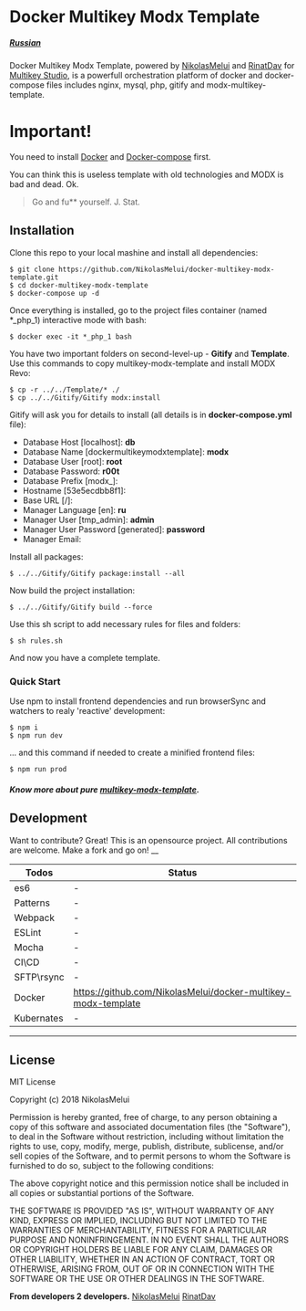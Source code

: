 Docker Multikey Modx Template
======
##### [Russian][russian-docs]
Docker Multikey Modx Template, powered by [NikolasMelui][nikolasmelui] and [RinatDav][rinatdav] for [Multikey Studio][multikey-studio], is a powerfull orchestration platform of docker and docker-compose files includes nginx, mysql, php, gitify and modx-multikey-template.

# Important!
You need to install [Docker][docker] and [Docker-compose][docker-compose] first.

You can think this is useless template with old technologies and MODX is bad and dead. Ok.
> Go and fu** yourself. J. Stat.

## Installation

Clone this repo to your local mashine and install all dependencies:
```
$ git clone https://github.com/NikolasMelui/docker-multikey-modx-template.git
$ cd docker-multikey-modx-template
$ docker-compose up -d
```
Once everything is installed, go to the project files container (named *_php_1) interactive mode with bash:
```
$ docker exec -it *_php_1 bash
```
You have two important folders on second-level-up - __Gitify__ and __Template__.
Use this commands to copy multikey-modx-template and install MODX Revo:
```
$ cp -r ../../Template/* ./
$ cp ../../Gitify/Gitify modx:install
```
Gitify will ask you for details to install (all details is in __docker-compose.yml__ file):
* Database Host [localhost]: __db__
* Database Name [dockermultikeymodxtemplate]: __modx__
* Database User [root]: __root__
* Database Password: __r00t__
* Database Prefix [modx_]:
* Hostname [53e5ecdbb8f1]:
* Base URL [/]:
* Manager Language [en]: __ru__
* Manager User [tmp_admin]: __admin__
* Manager User Password [generated]: __password__
* Manager Email:

Install all packages:
```
$ ../../Gitify/Gitify package:install --all
```
Now build the project installation:
```
$ ../../Gitify/Gitify build --force
```
Use this sh script to add necessary rules for files and folders:
```
$ sh rules.sh
```
And now you have a complete template.

### Quick Start

Use npm to install frontend dependencies and run browserSync and watchers to realy 'reactive' development:
```
$ npm i
$ npm run dev
```

... and this command if needed to create a minified frontend files:
```
$ npm run prod
```
##### Know more about pure [multikey-modx-template][multikey-modx-template].

## Development

Want to contribute? Great!
This is an opensource project. All contributions are welcome. Make a fork and go on!
__

| Todos | Status |
| ------ | ------ |
| es6 | - |
| Patterns | - |
| Webpack | - |
| ESLint | - |
| Mocha | - |
| CI\CD | - |
| SFTP\rsync | - |
| Docker | https://github.com/NikolasMelui/docker-multikey-modx-template |
| Kubernates | - |
___
License
----
MIT License

Copyright (c) 2018 NikolasMelui

Permission is hereby granted, free of charge, to any person obtaining a copy
of this software and associated documentation files (the "Software"), to deal
in the Software without restriction, including without limitation the rights
to use, copy, modify, merge, publish, distribute, sublicense, and/or sell
copies of the Software, and to permit persons to whom the Software is
furnished to do so, subject to the following conditions:

The above copyright notice and this permission notice shall be included in all
copies or substantial portions of the Software.

THE SOFTWARE IS PROVIDED "AS IS", WITHOUT WARRANTY OF ANY KIND, EXPRESS OR
IMPLIED, INCLUDING BUT NOT LIMITED TO THE WARRANTIES OF MERCHANTABILITY,
FITNESS FOR A PARTICULAR PURPOSE AND NONINFRINGEMENT. IN NO EVENT SHALL THE
AUTHORS OR COPYRIGHT HOLDERS BE LIABLE FOR ANY CLAIM, DAMAGES OR OTHER
LIABILITY, WHETHER IN AN ACTION OF CONTRACT, TORT OR OTHERWISE, ARISING FROM,
OUT OF OR IN CONNECTION WITH THE SOFTWARE OR THE USE OR OTHER DEALINGS IN THE
SOFTWARE.

**From developers 2 developers.**
[NikolasMelui][nikolasmelui]
[RinatDav][rinatdav]

[//]: # (These are reference links used in the body of this note and get stripped out when the markdown processor does its job. There is no need to format nicely because it shouldn't be seen. Thanks SO - http://stackoverflow.com/questions/4823468/store-comments-in-markdown-syntax)
   [nikolasmelui]: <https://github.com/NikolasMelui>
   [rinatdav]: <https://github.com/RinatDav>
   [docker]: <https://docs.docker.com/install/>
   [docker-compose]: <https://docs.docker.com/compose/>
   [gitify]: <http://modmore.github.io/Gitify/>
   [apache]: <https://httpd.apache.org/download.cgi>
   [nginx]: <https://nginx.ru/ru/download.html>
   [php]: <http://php.net/downloads.php>
   [mysql]: <https://www.mysql.com/downloads/>
   [nodejs]: <http://nodejs.org>
   [multikey-modx-template]: <https://github.com/NikolasMelui/multikey-modx-template>
   [russian-docs]: <https://github.com/NikolasMelui/docker-multikey-modx-template/blob/master/README-ru.md>
   [multikey-studio]: <https://github.com/MultikeyStudio>
